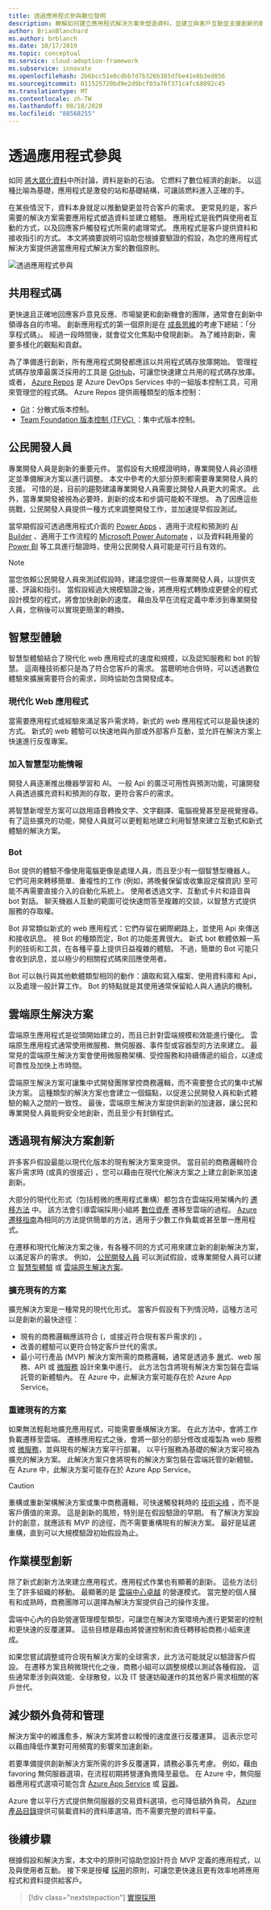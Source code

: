 ```yaml
---
title: 透過應用程式參與數位發明
description: 瞭解如何建立應用程式解決方案來塑造資料，並建立與客戶互動並支援創新的體驗。
author: BrianBlanchard
ms.author: brblanch
ms.date: 10/17/2019
ms.topic: conceptual
ms.service: cloud-adoption-framework
ms.subservice: innovate
ms.openlocfilehash: 2b6bcc51e0cdbb7d7b326b385dfbe41e8b3ed856
ms.sourcegitcommit: 011525720bd9e2d9bcf03a76f371c4fc68092c45
ms.translationtype: MT
ms.contentlocale: zh-TW
ms.lasthandoff: 08/18/2020
ms.locfileid: "88568255"
---
```

# <a name="engage-via-applications"></a>透過應用程式參與

如同 [將大眾化資料](./data.md)中所討論，資料是新的石油。 它燃料了數位經濟的創新。 以這種比喻為基礎，應用程式是激發的站和基礎結構，可讓該燃料進入正確的手。

在某些情況下，資料本身就足以推動變更並符合客戶的需求。 更常見的是，客戶需要的解決方案需要應用程式塑造資料並建立體驗。 應用程式是我們與使用者互動的方式，以及回應客戶觸發程式所需的處理常式。 應用程式是客戶提供資料和接收指引的方式。 本文將摘要說明可協助您根據要驗證的假設，為您的應用程式解決方案提供適當應用程式解決方案的數個原則。

![透過應用程式參與](../../_images/innovate/engage-via-apps.png)

## <a name="shared-code"></a>共用程式碼

更快速且正確地回應客戶意見反應、市場變更和創新機會的團隊，通常會在創新中領導各自的市場。 創新應用程式的第一個原則是在 [成長思維](./learn.md#growth-mindset)的考慮下總結：「分享程式碼」。 經過一段時間後，就會從文化焦點中發現創新。 為了維持創新，需要多樣化的觀點和貢獻。

為了準備進行創新，所有應用程式開發都應該以共用程式碼存放庫開始。 管理程式碼存放庫最廣泛採用的工具是 [GitHub](https://guides.github.com)，可讓您快速建立共用的程式碼存放庫。 或者， [Azure Repos](/azure/devops/repos/get-started/what-is-repos?view=azure-devops) 是 Azure DevOps Services 中的一組版本控制工具，可用來管理您的程式碼。 Azure Repos 提供兩種類型的版本控制：

- [Git](/azure/devops/repos/get-started/what-is-repos?view=azure-devops#git)：分散式版本控制。
- [Team Foundation 版本控制 (TFVC) ](/azure/devops/repos/get-started/what-is-repos?view=azure-devops#tfvc)：集中式版本控制。

## <a name="citizen-developers"></a>公民開發人員

專業開發人員是創新的重要元件。 當假設有大規模證明時，專業開發人員必須穩定並準備解決方案以進行調整。 本文中參考的大部分原則都需要專業開發人員的支援。 可惜的是，目前的趨勢建議專業開發人員需要比開發人員更大的需求。 此外，當專業開發被視為必要時，創新的成本和步調可能較不理想。 為了因應這些挑戰，公民開發人員提供一種方式來調整開發工作，並加速提早假設測試。

當早期假設可透過應用程式介面的 [Power Apps](/powerapps/powerapps-overview) 、適用于流程和預測的 [AI Builder](/powerapps/use-ai-builder) 、適用于工作流程的 [Microsoft Power Automate](/power-automate) ，以及資料耗用量的 [Power BI](/power-bi) 等工具進行驗證時，使用公民開發人員可能是可行且有效的。

> [!NOTE]
> 當您依賴公民開發人員來測試假設時，建議您提供一些專業開發人員，以提供支援、評論和指引。 當假設經過大規模驗證之後，將應用程式轉換成更健全的程式設計模型的程式，將會加快創新的速度。 藉由及早在流程定義中牽涉到專業開發人員，您稍後可以實現更簡潔的轉換。

## <a name="intelligent-experiences"></a>智慧型體驗

智慧型體驗結合了現代化 web 應用程式的速度和規模，以及認知服務和 bot 的智慧。 這兩種技術都只是為了符合您客戶的需求。 當聰明地合併時，可以透過數位體驗來擴展需要符合的需求，同時協助包含開發成本。

### <a name="modern-web-apps"></a>現代化 Web 應用程式

當需要應用程式或經驗來滿足客戶需求時，新式的 web 應用程式可以是最快速的方式。 新式的 web 體驗可以快速地與內部或外部客戶互動，並允許在解決方案上快速進行反復專案。

### <a name="infusing-intelligence"></a>加入智慧型功能情報

開發人員逐漸推出機器學習和 AI。 一般 Api 的廣泛可用性與預測功能，可讓開發人員透過擴充資料和預測的存取，更符合客戶的需求。

將智慧新增至方案可以啟用語音轉換文字、文字翻譯、電腦視覺甚至是視覺搜尋。 有了這些擴充的功能，開發人員就可以更輕鬆地建立利用智慧來建立互動式和新式體驗的解決方案。

### <a name="bots"></a>Bot

Bot 提供的體驗不像使用電腦更像是處理人員，而且至少有一個智慧型機器人。 它們可用來轉移簡單、重複性的工作 (例如，將晚餐保留或收集設定檔資訊) 至可能不再需要直接介入的自動化系統上。 使用者透過文字、互動式卡片和語音與 bot 對話。 聊天機器人互動的範圍可從快速問答至複雜的交談，以智慧方式提供服務的存取權。

Bot 非常類似新式的 web 應用程式：它們存留在網際網路上，並使用 Api 來傳送和接收訊息。 視 Bot 的種類而定，Bot 的功能差異很大。 新式 bot 軟體依賴一系列的技術和工具，在各種平臺上提供日益複雜的體驗。 不過，簡單的 Bot 可能只會收到訊息，並以極少的相關程式碼來回應使用者。

Bot 可以執行與其他軟體類型相同的動作：讀取和寫入檔案、使用資料庫和 Api，以及處理一般計算工作。 Bot 的特點就是其使用通常保留給人與人通訊的機制。

## <a name="cloud-native-solutions"></a>雲端原生解決方案

雲端原生應用程式是從頭開始建立的，而且已針對雲端規模和效能進行優化。 雲端原生應用程式通常使用微服務、無伺服器、事件型或容器型的方法來建立。 最常見的雲端原生解決方案會使用微服務架構、受控服務和持續傳遞的組合，以達成可靠性及加快上市時間。

雲端原生解決方案可讓集中式開發團隊掌控商務邏輯，而不需要整合式的集中式解決方案。 這種類型的解決方案也會建立一個錨點，以促進公民開發人員和新式體驗的輸入之間的一致性。 最後，雲端原生解決方案提供創新的加速器，讓公民和專業開發人員能夠安全地創新，而且至少有封鎖程式。

## <a name="innovate-through-existing-solutions"></a>透過現有解決方案創新

許多客戶假設最能以現代化版本的現有解決方案來提供。 當目前的商務邏輯符合客戶需求時 (或真的很接近) ，您可以藉由在現代化解決方案之上建立創新來加速創新。

大部分的現代化形式（包括輕微的應用程式重構）都包含在雲端採用架構內的 [遷移方法](../../migrate/index.md) 中。 該方法會引導雲端採用小組將 [數位資產](../../digital-estate/index.md) 遷移至雲端的過程。 [Azure 遷移指南](../../migrate/azure-migration-guide/index.md)為相同的方法提供簡單的方法，適用于少數工作負載或甚至單一應用程式。

在遷移和現代化解決方案之後，有各種不同的方式可用來建立新的創新解決方案，以滿足客戶的需求。 例如， [公民開發人員](#citizen-developers) 可以測試假設，或專業開發人員可以建立 [智慧型體驗](#intelligent-experiences) 或 [雲端原生解決方案](#cloud-native-solutions)。

### <a name="extend-an-existing-solution"></a>擴充現有的方案

擴充解決方案是一種常見的現代化形式。 當客戶假設有下列情況時，這種方法可以是創新的最快途徑：

- 現有的商務邏輯應該符合 (，或接近符合現有客戶需求的) 。
- 改善的體驗可以更符合特定客戶世代的需求。
- 最小可行產品 (MVP) 解決方案所需的商務邏輯，通常是透過多 [層](/azure/architecture/guide/architecture-styles/n-tier)式、web 服務、API 或 [微服務](/azure/architecture/guide/architecture-styles/microservices) 設計來集中進行。 此方法包含將現有解決方案包裝在雲端託管的新體驗內。 在 Azure 中，此解決方案可能存在於 Azure App Service。

### <a name="rebuild-an-existing-solution"></a>重建現有的方案

如果無法輕鬆地擴充應用程式，可能需要重構解決方案。 在此方法中，會將工作負載遷移至雲端。 遷移應用程式之後，會將一部分的部分修改或複製為 web 服務或 [微服務](/azure/architecture/guide/architecture-styles/microservices)，並與現有的解決方案平行部署。 以平行服務為基礎的解決方案可視為擴充的解決方案。 此解決方案只會將現有的解決方案包裝在雲端託管的新體驗。 在 Azure 中，此解決方案可能存在於 Azure App Service。

> [!CAUTION]
> 重構或重新架構解決方案或集中商務邏輯，可快速觸發耗時的 [技術尖峰](./build.md#reduce-complexity-and-delay-technical-spikes) ，而不是客戶價值的來源。 這是創新的風險，特別是在假設驗證的早期。 有了解決方案設計的創意，就應該有 MVP 的途徑，而不需要重構現有的解決方案。 最好是延遲重構，直到可以大規模驗證初始假設為止。

## <a name="operating-model-innovations"></a>作業模型創新

除了新式創新方法來建立應用程式，應用程式作業也有顯著的創新。 這些方法衍生了許多組織的移動。 最顯著的是 [雲端中心卓越](../../organize/cloud-center-of-excellence.md) 的營運模式。 當完整的個人擁有和成熟時，商務團隊可以選擇為解決方案提供自己的操作支援。

雲端中心內的自助營運管理模型類型，可讓您在解決方案環境內進行更緊密的控制和更快速的反覆運算。 這些目標是藉由將營運控制和責任轉移給商務小組來達成。

如果您嘗試調整或符合現有解決方案的全球需求，此方法可能就足以驗證客戶假設。 在遷移方案且稍微現代化之後，商務小組可以調整規模以測試各種假設。 這些通常牽涉到與效能、全球散發，以及 IT 營運妨礙運作的其他客戶需求相關的客戶世代。

## <a name="reduce-overhead-and-management"></a>減少額外負荷和管理

解決方案中的維護愈多，解決方案將會以較慢的速度進行反覆運算。 這表示您可以藉由降低作業對可用頻寬的影響來加速創新。

若要準備提供創新解決方案所需的許多反覆運算，請務必事先考慮。 例如，藉由 favoring 無伺服器選項，在流程初期將營運負擔降至最低。 在 Azure 中，無伺服器應用程式選項可能包含 [Azure App Service](/azure/app-service/overview) 或 [容器](/azure/containers)。

Azure 會以平行方式提供無伺服器的交易資料選項，也可降低額外負荷。 [Azure 產品目錄](/azure)提供可裝載資料的資料庫選項，而不需要完整的資料平臺。

## <a name="next-steps"></a>後續步驟

根據假設和解決方案，本文中的原則可協助您設計符合 MVP 定義的應用程式，以及與使用者互動。 接下來是授權 [採用](./ci-cd.md)的原則，可讓您更快速且更有效率地將應用程式和資料提供給客戶。

> [!div class="nextstepaction"]
> [實現採用](./ci-cd.md)
